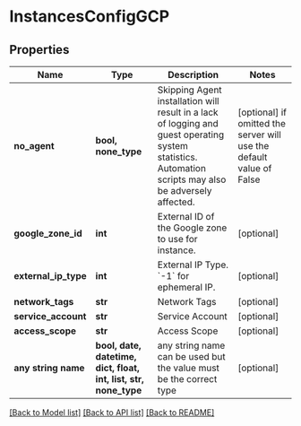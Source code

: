 # InstancesConfigGCP


## Properties
Name | Type | Description | Notes
------------ | ------------- | ------------- | -------------
**no_agent** | **bool, none_type** | Skipping Agent installation will result in a lack of logging and guest operating system statistics. Automation scripts may also be adversely affected. | [optional]  if omitted the server will use the default value of False
**google_zone_id** | **int** | External ID of the Google zone to use for instance. | [optional] 
**external_ip_type** | **int** | External IP Type.  &#x60;-1&#x60; for ephemeral IP. | [optional] 
**network_tags** | **str** | Network Tags | [optional] 
**service_account** | **str** | Service Account | [optional] 
**access_scope** | **str** | Access Scope | [optional] 
**any string name** | **bool, date, datetime, dict, float, int, list, str, none_type** | any string name can be used but the value must be the correct type | [optional]

[[Back to Model list]](../README.md#documentation-for-models) [[Back to API list]](../README.md#documentation-for-api-endpoints) [[Back to README]](../README.md)


